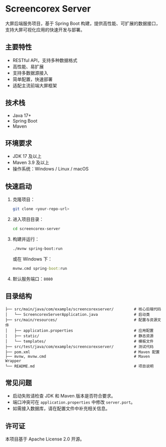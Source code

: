 # Screencorex Server

大屏后端服务项目，基于 Spring Boot 构建，提供高性能、可扩展的数据接口，支持大屏可视化应用的快速开发与部署。

## 主要特性
- RESTful API，支持多种数据格式
- 高性能、易扩展
- 支持多数据源接入
- 简单配置，快速部署
- 适配主流前端大屏框架

## 技术栈
- Java 17+
- Spring Boot
- Maven

## 环境要求
- JDK 17 及以上
- Maven 3.9 及以上
- 操作系统：Windows / Linux / macOS

## 快速启动
1. 克隆项目：
   ```bash
   git clone <your-repo-url>
   ```
2. 进入项目目录：
   ```bash
   cd screencorex-server
   ```
3. 构建并运行：
   ```bash
   ./mvnw spring-boot:run
   ```
   或在 Windows 下：
   ```cmd
   mvnw.cmd spring-boot:run
   ```
4. 默认服务端口：`8080`

## 目录结构
```
├── src/main/java/com/example/screencorexserver/         # 核心后端代码
│   └── ScreencorexServerApplication.java                # 启动类
├── src/main/resources/                                  # 配置与资源文件
│   ├── application.properties                           # 应用配置
│   ├── static/                                          # 静态资源
│   └── templates/                                       # 模板文件
├── src/test/java/com/example/screencorexserver/         # 测试代码
├── pom.xml                                              # Maven 配置
├── mvnw, mvnw.cmd                                       # Maven Wrapper
└── README.md                                            # 项目说明
```

## 常见问题
- 启动失败请检查 JDK 和 Maven 版本是否符合要求。
- 端口冲突可在 `application.properties` 中修改 `server.port`。
- 如需接入数据库，请在配置文件中补充相关信息。

## 许可证
本项目基于 Apache License 2.0 开源。

